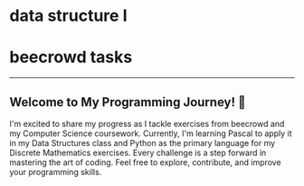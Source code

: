 # data structure I
# beecrowd tasks
---

## Welcome to My Programming Journey! 🌟

I'm excited to share my progress as I tackle exercises from beecrowd and my Computer Science coursework. Currently, I'm learning Pascal to apply it in my Data Structures class and Python as the primary language for my Discrete Mathematics exercises. Every challenge is a step forward in mastering the art of coding.
Feel free to explore, contribute, and improve your programming skills. 

